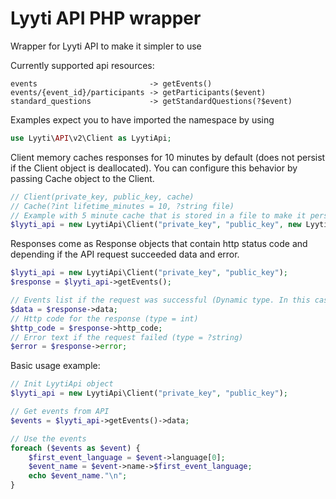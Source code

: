 # Lyyti API PHP wrapper
Wrapper for Lyyti API to make it simpler to use

Currently supported api resources:
```
events                         -> getEvents()
events/{event_id}/participants -> getParticipants($event)
standard_questions             -> getStandardQuestions(?$event)
```

Examples expect you to have imported the namespace by using
```php
use Lyyti\API\v2\Client as LyytiApi;
```

Client memory caches responses for 10 minutes by default (does not persist if the Client object is deallocated).
You can configure this behavior by passing Cache object to the Client.
```php
// Client(private_key, public_key, cache)
// Cache(?int lifetime_minutes = 10, ?string file)
// Example with 5 minute cache that is stored in a file to make it persistent
$lyyti_api = new LyytiApi\Client("private_key", "public_key", new LyytiApi\Cache(1, "cachefile.json"));
```

Responses come as Response objects that contain http status code and depending if the API request succeeded data and error.
```php
$lyyti_api = new LyytiApi\Client("private_key", "public_key");
$response = $lyyti_api->getEvents();

// Events list if the request was successful (Dynamic type. In this case type = ?array)
$data = $response->data;
// Http code for the response (type = int)
$http_code = $response->http_code;
// Error text if the request failed (type = ?string)
$error = $response->error;
```

Basic usage example:

```php
// Init LyytiApi object
$lyyti_api = new LyytiApi\Client("private_key", "public_key");

// Get events from API
$events = $lyyti_api->getEvents()->data;

// Use the events
foreach ($events as $event) {
    $first_event_language = $event->language[0];
    $event_name = $event->name->$first_event_language;
    echo $event_name."\n";
}
```
